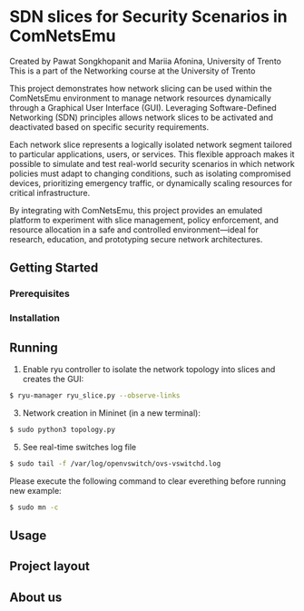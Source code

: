 # SDN slices for Security Scenarios in ComNetsEmu
Created by Pawat Songkhopanit and Mariia Afonina, University of Trento
This is a part of the Networking course at the University of Trento

This project demonstrates how network slicing can be used within the ComNetsEmu environment to manage network resources dynamically through a Graphical User Interface (GUI). Leveraging Software-Defined Networking (SDN) principles allows network slices to be activated and deactivated based on specific security requirements.

Each network slice represents a logically isolated network segment tailored to particular applications, users, or services. This flexible approach makes it possible to simulate and test real-world security scenarios in which network policies must adapt to changing conditions, such as isolating compromised devices, prioritizing emergency traffic, or dynamically scaling resources for critical infrastructure.

By integrating with ComNetsEmu, this project provides an emulated platform to experiment with slice management, policy enforcement, and resource allocation in a safe and controlled environment—ideal for research, education, and prototyping secure network architectures.

## Getting Started
### Prerequisites

### Installation

## Running
1. Enable ryu controller to isolate the network topology into slices and creates the GUI:
```sh
$ ryu-manager ryu_slice.py --observe-links
```
3. Network creation in Mininet (in a new terminal):
```sh
$ sudo python3 topology.py
```
5. See real-time switches log file
```sh
$ sudo tail -f /var/log/openvswitch/ovs-vswitchd.log
```

Please execute the following command to clear everething before running new example:
```sh
$ sudo mn -c
```

## Usage
## Project layout
## About us
